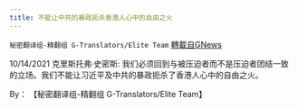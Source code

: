 ```yaml
---
title: 不能让中共的暴政扼杀香港人心中的自由之火
---
```

`秘密翻译组-精翻组 G-Translators/Elite Team` [轉載自GNews](https://gnews.org/zh-hans/1603093/)

10/14/2021 克里斯托弗·史密斯: 我们必须回到与被压迫者而不是压迫者团结一致的立场。我们不能让习近平及中共的暴政扼杀了香港人心中的自由之火。

By： 【秘密翻译组-精翻组 G-Translators/Elite Team】

